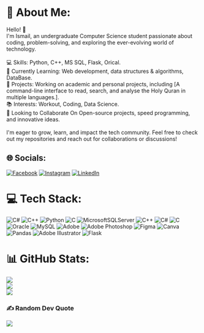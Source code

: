 # 💫 About Me:
Hello! 👋<br>I'm Ismail, an undergraduate Computer Science student passionate about coding, problem-solving, and exploring the ever-evolving world of technology. <br><br>💻 Skills: Python, C++, MS SQL, Flask, Orical.<br>🌱 Currently Learning:  Web development, data structures & algorithms, DataBase.<br>🚀 Projects: Working on academic and personal projects, including [A command-line interface to read, search, and analyse the Holy Quran in multiple languages.].<br>📚 Interests: Workout, Coding, Data Science.<br>🤝 Looking to Collaborate On Open-source projects, speed programming, and innovative ideas.<br><br>I'm eager to grow, learn, and impact the tech community. Feel free to check out my repositories and reach out for collaborations or discussions!


## 🌐 Socials:
[![Facebook](https://img.shields.io/badge/Facebook-%231877F2.svg?logo=Facebook&logoColor=white)](https://facebook.com/ismail.dadkhan) [![Instagram](https://img.shields.io/badge/Instagram-%23E4405F.svg?logo=Instagram&logoColor=white)](https://instagram.com/ismail_dadkhan) [![LinkedIn](https://img.shields.io/badge/LinkedIn-%230077B5.svg?logo=linkedin&logoColor=white)](https://linkedin.com/in/ismail-bin-azeem) 

# 💻 Tech Stack:
![C#](https://img.shields.io/badge/c%23-%23239120.svg?style=for-the-badge&logo=csharp&logoColor=white) ![C++](https://img.shields.io/badge/c++-%2300599C.svg?style=for-the-badge&logo=c%2B%2B&logoColor=white) ![Python](https://img.shields.io/badge/python-3670A0?style=for-the-badge&logo=python&logoColor=ffdd54) ![C](https://img.shields.io/badge/c-%2300599C.svg?style=for-the-badge&logo=c&logoColor=white) ![MicrosoftSQLServer](https://img.shields.io/badge/Microsoft%20SQL%20Server-CC2927?style=for-the-badge&logo=microsoft%20sql%20server&logoColor=white) ![C++](https://img.shields.io/badge/c++-%2300599C.svg?style=for-the-badge&logo=c%2B%2B&logoColor=white) ![C#](https://img.shields.io/badge/c%23-%23239120.svg?style=for-the-badge&logo=csharp&logoColor=white) ![C](https://img.shields.io/badge/c-%2300599C.svg?style=for-the-badge&logo=c&logoColor=white) ![Oracle](https://img.shields.io/badge/Oracle-F80000?style=for-the-badge&logo=oracle&logoColor=white) ![MySQL](https://img.shields.io/badge/mysql-4479A1.svg?style=for-the-badge&logo=mysql&logoColor=white) ![Adobe](https://img.shields.io/badge/adobe-%23FF0000.svg?style=for-the-badge&logo=adobe&logoColor=white) ![Adobe Photoshop](https://img.shields.io/badge/adobe%20photoshop-%2331A8FF.svg?style=for-the-badge&logo=adobe%20photoshop&logoColor=white) ![Figma](https://img.shields.io/badge/figma-%23F24E1E.svg?style=for-the-badge&logo=figma&logoColor=white) ![Canva](https://img.shields.io/badge/Canva-%2300C4CC.svg?style=for-the-badge&logo=Canva&logoColor=white) ![Pandas](https://img.shields.io/badge/pandas-%23150458.svg?style=for-the-badge&logo=pandas&logoColor=white) ![Adobe Illustrator](https://img.shields.io/badge/adobe%20illustrator-%23FF9A00.svg?style=for-the-badge&logo=adobe%20illustrator&logoColor=white) ![Flask](https://img.shields.io/badge/flask-%23000.svg?style=for-the-badge&logo=flask&logoColor=white)
# 📊 GitHub Stats:
![](https://github-readme-stats.vercel.app/api?username=IsmailDadKhan&theme=shadow_blue&hide_border=true&include_all_commits=false&count_private=false)<br/>
![](https://github-readme-streak-stats.herokuapp.com/?user=IsmailDadKhan&theme=shadow_blue&hide_border=true)<br/>
![](https://github-readme-stats.vercel.app/api/top-langs/?username=IsmailDadKhan&theme=shadow_blue&hide_border=true&include_all_commits=false&count_private=false&layout=compact)

### ✍️ Random Dev Quote
![](https://quotes-github-readme.vercel.app/api?type=horizontal&theme=tokyonight)

<!-- Proudly created with GPRM ( https://gprm.itsvg.in ) -->
